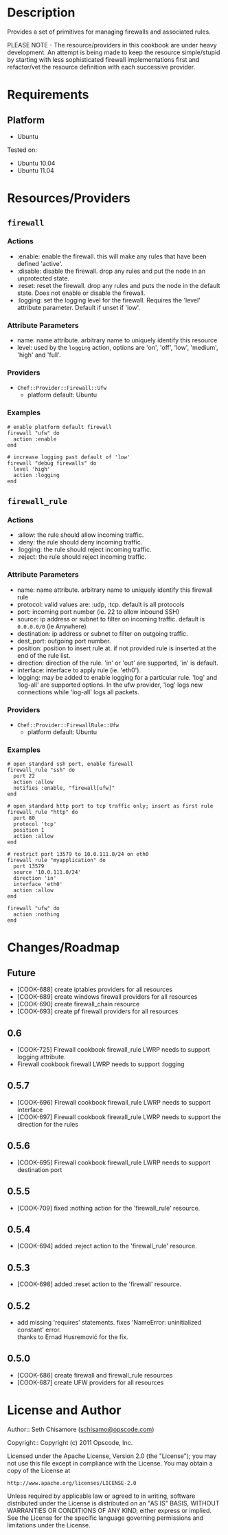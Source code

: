 Description
===========

Provides a set of primitives for managing firewalls and associated rules.

PLEASE NOTE - The resource/providers in this cookbook are under heavy development.
An attempt is being made to keep the resource simple/stupid by starting with less 
sophisticated firewall implementations first and refactor/vet the resource definition 
with each successive provider.

Requirements
============

Platform
--------

* Ubuntu

Tested on:

* Ubuntu 10.04
* Ubuntu 11.04

Resources/Providers
===================

`firewall`
----------

### Actions

- :enable: enable the firewall.  this will make any rules that have been defined 'active'.
- :disable: disable the firewall. drop any rules and put the node in an unprotected state.
- :reset: reset the firewall. drop any rules and puts the node in the default state. Does not enable or disable the firewall.
- :logging: set the logging level for the firewall. Requires the 'level' attribute parameter. Default if unset if 'low'.

### Attribute Parameters

- name: name attribute. arbitrary name to uniquely identify this resource
- level: used by the `logging` action, options are 'on', 'off', 'low', 'medium', 'high' and 'full'.

### Providers

- `Chef::Provider::Firewall::Ufw`
    - platform default: Ubuntu

### Examples
    
    # enable platform default firewall
    firewall "ufw" do
      action :enable
    end

    # increase logging past default of 'low'
    firewall "debug firewalls" do
      level 'high'
      action :logging
    end

`firewall_rule`
---------------

### Actions

- :allow: the rule should allow incoming traffic.
- :deny: the rule should deny incoming traffic.
- :logging: the rule should reject incoming traffic.
- :reject: the rule should reject incoming traffic.

### Attribute Parameters

- name: name attribute. arbitrary name to uniquely identify this firewall rule
- protocol: valid values are: :udp, :tcp. default is all protocols
- port: incoming port number (ie. 22 to allow inbound SSH)
- source: ip address or subnet to filter on incoming traffic. default is `0.0.0.0/0` (ie Anywhere)
- destination: ip address or subnet to filter on outgoing traffic. 
- dest_port: outgoing port number.
- position: position to insert rule at. if not provided rule is inserted at the end of the rule list.
- direction: direction of the rule. 'in' or 'out' are supported, 'in' is default.
- interface: interface to apply rule (ie. 'eth0').
- logging: may be added to enable logging for a particular rule. 'log' and 'log-all' are supported options. In the ufw provider, 'log' logs new connections while 'log-all' logs all packets.

### Providers

- `Chef::Provider::FirewallRule::Ufw`
    - platform default: Ubuntu

### Examples

    # open standard ssh port, enable firewall
    firewall_rule "ssh" do
      port 22
      action :allow
      notifies :enable, "firewall[ufw]"
    end
    
    # open standard http port to tcp traffic only; insert as first rule
    firewall_rule "http" do
      port 80
      protocol 'tcp'
      position 1
      action :allow
    end
    
    # restrict port 13579 to 10.0.111.0/24 on eth0
    firewall_rule "myapplication" do
      port 13579
      source '10.0.111.0/24'
      direction 'in'
      interface 'eth0'
      action :allow
    end

    firewall "ufw" do
      action :nothing
    end

Changes/Roadmap
===============

## Future

* [COOK-688] create iptables providers for all resources
* [COOK-689] create windows firewall providers for all resources
* [COOK-690] create firewall_chain resource
* [COOK-693] create pf firewall providers for all resources

## 0.6
* [COOK-725] Firewall cookbook firewall_rule LWRP needs to support logging attribute.
* Firewall cookbook firewall LWRP needs to support :logging

## 0.5.7
* [COOK-696] Firewall cookbook firewall_rule LWRP needs to support interface
* [COOK-697] Firewall cookbook firewall_rule LWRP needs to support the direction for the rules

## 0.5.6
* [COOK-695] Firewall cookbook firewall_rule LWRP needs to support destination port

## 0.5.5
* [COOK-709] fixed :nothing action for the 'firewall_rule' resource.

## 0.5.4
* [COOK-694] added :reject action to the 'firewall_rule' resource.

## 0.5.3

* [COOK-698] added :reset action to the 'firewall' resource.

## 0.5.2

* add missing 'requires' statements. fixes 'NameError: uninitialized constant' error.  
thanks to Ernad Husremović for the fix.

## 0.5.0

* [COOK-686] create firewall and firewall_rule resources
* [COOK-687] create UFW providers for all resources

License and Author
==================

Author:: Seth Chisamore (<schisamo@opscode.com>)

Copyright:: Copyright (c) 2011 Opscode, Inc.

Licensed under the Apache License, Version 2.0 (the "License");
you may not use this file except in compliance with the License.
You may obtain a copy of the License at

    http://www.apache.org/licenses/LICENSE-2.0

Unless required by applicable law or agreed to in writing, software
distributed under the License is distributed on an "AS IS" BASIS,
WITHOUT WARRANTIES OR CONDITIONS OF ANY KIND, either express or implied.
See the License for the specific language governing permissions and
limitations under the License.
